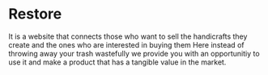 # Restore
It is a website that connects those who want to sell the handicrafts they create and the ones who are interested in buying them
Here instead of throwing away your trash wastefully we provide you with an opportunitiy to use it and make a product that has a tangible value in the market.
